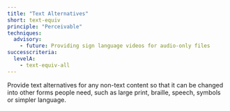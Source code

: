 ```yaml
---
title: "Text Alternatives"
short: text-equiv
principle: "Perceivable"
techniques:
  advisory:
    - future: Providing sign language videos for audio-only files
successcriteria:
  levelA:
    - text-equiv-all
---
```

Provide text alternatives for any non-text content so that it can be changed into other forms people need, such as large print, braille, speech, symbols or simpler language.
